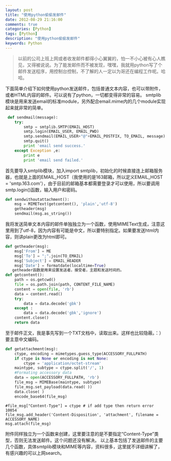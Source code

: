 ```yaml
---
layout: post
title: "使用python偷偷发邮件"
date: 2012-08-29 21:16:00
comments: true
categories: [Python]
tags: [Python]
description: "使用python偷偷发邮件"
keywords: Python
---
```


> 以前的公司上班上网或者收发邮件都得小心翼翼的，怕一不小心被有心人瞧见，又得被说说。为了能发邮件而不被发现，嘿嘿，我就用python写了个邮件发送程序，用控制台控制，不了解的人一定以为哥还在编程工作呢。哈哈。

下面简单介绍下如何使用python发送邮件，包括普通文本内容，也可以带附件，或者HTML内容的邮件。可以说有了python，一切都变得非常的容易。
  smtplib 模块是用来发送email的标准module，另外配合email.mime内的几个module实现起来就非常的简单。
```python
 def sendmail(message):
    try:
        smtp = smtplib.SMTP(EMAIL_HOST)
        smtp.login(EMAIL_USER, EMAIL_PWD)
        smtp.sendmail(EMAIL_USER+"@"+EMAIL_POSTFIX, TO_EMAIL, message)
        smtp.quit()
        print 'email send success.'
    except Exception ,e:
        print e
        print 'email send failed.'
```

首先要导入smtplib模块，加入import smtplib，初始化的时候直接连上邮箱服务器，也就是上面的EMAIL_HOST（我使用的是163邮箱，所以定义EMAIL_HOST = 'smtp.163.com'），由于目前的邮箱基本都需要登录才可以使用，所以要调用smtp.login()函数，输入用户和密码。
```python
def sendwithoutattachment():
    msg = MIMEText(getcontent(), 'plain','utf-8')
    getheader(msg)
    sendmail(msg.as_string())
```

我将发送简单文本内容的邮件单独独立为一个函数，使用MIMEText生成，注意这里用到了utf-8，因为内容有可能是中文，所以要特别指定。如果要发送html内容，则讲plain更改为html即可。
```python
def getheader(msg):
    msg['From'] = ME
    msg['To'] = ";".join(TO_EMAIL)
    msg['Subject'] = EMAIL_HEADER
    msg['Date'] = formatdate(localtime=True)
   getheader函数是用来设置发送者，接受者，主题和发送时间的。
def getcontent():
    path = os.getcwd()
    file = os.path.join(path, CONTENT_FILE_NAME)
    content = open(file, 'rb')
    data = content.read()
    try:
        data = data.decode('gbk')
    except :
        data = data.decode('gbk','ignore')
    content.close()
    return data
```

至于邮件正文，我是事先写到一个TXT文档中，读取出来。这样也比较隐蔽。：）要主意中文编码。
```python
def getattachment(msg):
    ctype, encoding = mimetypes.guess_type(ACCESSORY_FULLPATH)
    if ctype is None or encoding is not None:
        ctype = 'application/octet-stream'
    maintype, subtype = ctype.split('/', 1)
    #Formating accessory data
    data = open(ACCESSORY_FULLPATH, 'rb')
    file_msg = MIMEBase(maintype, subtype)
    file_msg.set_payload(data.read( ))
    data.close( )
    encode_base64(file_msg)
```
    #file_msg["Content-Type"] = ctype # if add type then return error 10054
    file_msg.add_header('Content-Disposition', 'attachment', filename = ACCESSORY_NAME)
    msg.attach(file_msg)
  附件同样独立为一个函数来创建，这里要注意的是不要指定“Content-Type”类型，否则无法发送邮件。这个问题还没有解决。
  以上基本包括了发送邮件的主要几个函数，具体smtplib模块和MIME等内容，资料很多，这里就不详细讲解了，有感兴趣的可以上网search。
